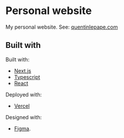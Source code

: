 # Personal website

My personal website. See: [quentinlepape.com](https://www.quentinlepape.com/)

## Built with

Built with:

- [Next.js](https://nextjs.org/)
- [Typescript](https://www.typescriptlang.org/)
- [React](https://react.dev/)

Deployed with:

- [Vercel](https://vercel.com/)

Designed with:

- [Figma](https://www.figma.com/).
